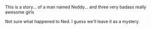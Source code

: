 This is a story... of a man named Neddy... and three very badass really
awesome girls

Not sure what happened to Ned. I guess we'll leave it as a mystery. 
